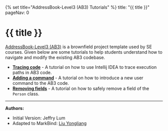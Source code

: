 {% set title="AddressBook-Level3 (AB3) Tutorials" %}
<frontmatter>
  title: "{{ title }}"
  pageNav: 0
</frontmatter>

# {{ title }}

[AddressBook-Level3 (AB3)](https://se-education.org/addressbook-level3) is a brownfield project template used by SE courses. Given below are some tutorials to help students understand how to navigate and modify the existing AB3 codebase.

* [**Tracing code**](ab3TracingCode.md) - A tutorial on how to use Intellij IDEA to trace execution paths in AB3 code.
* [**Adding a command**](ab3AddRemark.md) - A tutorial on how to introduce a new user command to the AB3 code.
* [**Removing fields**](ab3RemoveFields.md) - A tutorial on how to safely remove a field of the `Person` class.

--------------------------------------------------------------------------------
**Authors:**
* Initial Version: Jeffry Lum
* Adapted to MarkBind: [Liu Yongliang](https://github.com/tlylt)